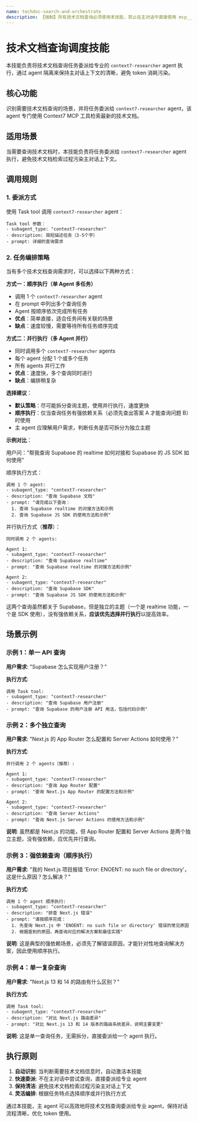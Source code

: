 ```yaml
---
name: techdoc-search-and-orchestrate
description: 【强制】所有技术文档查询必须使用本技能，禁止在主对话中直接使用 mcp__context7-mcp 工具。触发关键词：查询/学习/了解某个库或框架的文档、API用法、配置参数、错误解释、版本差异、代码示例、最佳实践。本技能通过 context7-researcher agent 执行查询，避免大量文档内容污染主对话上下文，保持 token 效率。
---
```


# 技术文档查询调度技能

本技能负责将技术文档查询任务委派给专业的 `context7-researcher` agent 执行，通过 agent 隔离来保持主对话上下文的清晰，避免 token 消耗污染。

## 核心功能

识别需要技术文档查询的场景，并将任务委派给 `context7-researcher` agent，该 agent 专门使用 Context7 MCP 工具检索最新的技术文档。

## 适用场景

当需要查询技术文档时，本技能负责将任务委派给 `context7-researcher` agent 执行，避免技术文档检索过程污染主对话上下文。

## 调用规则

### 1. 委派方式

使用 Task tool 调用 `context7-researcher` agent：

```
Task tool 参数：
- subagent_type: "context7-researcher"
- description: 简短描述任务（3-5个字）
- prompt: 详细的查询需求
```

### 2. 任务编排策略

当有多个技术文档查询需求时，可以选择以下两种方式：

**方式一：顺序执行（单 Agent 多任务）**
- 调用 1 个 `context7-researcher` agent
- 在 prompt 中列出多个查询任务
- Agent 按顺序依次完成所有任务
- **优点**：简单直接，适合任务间有关联的场景
- **缺点**：速度较慢，需要等待所有任务顺序完成

**方式二：并行执行（多 Agent 并行）**
- 同时调用多个 `context7-researcher` agents
- 每个 agent 分配 1 个或多个任务
- 所有 agents 并行工作
- **优点**：速度快，多个查询同时进行
- **缺点**：编排稍复杂

**选择建议**：
- **默认策略**：尽可能拆分查询主题，使用并行执行，速度更快
- **顺序执行**：仅当查询任务有强依赖关系（必须先查出答案 A 才能查询问题 B）时使用
- 主 agent 应理解用户需求，判断任务是否可拆分为独立主题

**示例对比**：

用户问："帮我查询 Supabase 的 realtime 如何对接和 Supabase 的 JS SDK 如何使用"

顺序执行方式：
```
调用 1 个 agent:
- subagent_type: "context7-researcher"
- description: "查询 Supabase 文档"
- prompt: "请完成以下查询：
  1. 查询 Supabase realtime 的对接方法和示例
  2. 查询 Supabase JS SDK 的使用方法和示例"
```

并行执行方式（**推荐**）：
```
同时调用 2 个 agents:

Agent 1:
- subagent_type: "context7-researcher"
- description: "查询 Supabase realtime"
- prompt: "查询 Supabase realtime 的对接方法和示例"

Agent 2:
- subagent_type: "context7-researcher"
- description: "查询 Supabase SDK"
- prompt: "查询 Supabase JS SDK 的使用方法和示例"
```

这两个查询虽然都关于 Supabase，但是独立的主题（一个是 realtime 功能，一个是 SDK 使用），没有强依赖关系，**应该优先选择并行执行**以提高效率。

## 场景示例

### 示例 1：单一 API 查询

**用户需求**: "Supabase 怎么实现用户注册？"

**执行方式**:
```
调用 Task tool:
- subagent_type: "context7-researcher"
- description: "查询 Supabase 用户注册"
- prompt: "查询 Supabase 的用户注册 API 用法，包括代码示例"
```

### 示例 2：多个独立查询

**用户需求**: "Next.js 的 App Router 怎么配置和 Server Actions 如何使用？"

**执行方式**:
```
并行调用 2 个 agents（推荐）:

Agent 1:
- subagent_type: "context7-researcher"
- description: "查询 App Router 配置"
- prompt: "查询 Next.js App Router 的配置方法和示例"

Agent 2:
- subagent_type: "context7-researcher"
- description: "查询 Server Actions"
- prompt: "查询 Next.js Server Actions 的使用方法和示例"
```

**说明**: 虽然都是 Next.js 的功能，但 App Router 配置和 Server Actions 是两个独立主题，没有强依赖，应优先并行查询。

### 示例 3：强依赖查询（顺序执行）

**用户需求**: "我的 Next.js 项目报错 'Error: ENOENT: no such file or directory'，这是什么原因？怎么解决？"

**执行方式**:
```
调用 1 个 agent 顺序执行:
- subagent_type: "context7-researcher"
- description: "排查 Next.js 错误"
- prompt: "请按顺序完成：
  1. 先查询 Next.js 中 'ENOENT: no such file or directory' 错误的常见原因
  2. 根据查到的原因，再查询对应的解决方案和最佳实践"
```

**说明**: 这是典型的强依赖场景，必须先了解错误原因，才能针对性地查询解决方案，因此使用顺序执行。

### 示例 4：单一复杂查询

**用户需求**: "Next.js 13 和 14 的路由有什么区别？"

**执行方式**:
```
调用 Task tool:
- subagent_type: "context7-researcher"
- description: "对比 Next.js 路由差异"
- prompt: "对比 Next.js 13 和 14 版本的路由系统差异，说明主要变更"
```

**说明**: 这是单一查询任务，无需拆分，直接委派给一个 agent 执行。

## 执行原则

1. **自动识别**: 当判断需要技术文档信息时，自动激活本技能
2. **快速委派**: 不在主对话中尝试查询，直接委派给专业 agent
3. **保持清洁**: 避免技术文档检索过程污染主对话上下文
4. **灵活编排**: 根据任务特点选择顺序或并行执行方式

通过本技能，主 agent 可以高效地将技术文档查询委派给专业 agent，保持对话流程清晰，优化 token 使用。
